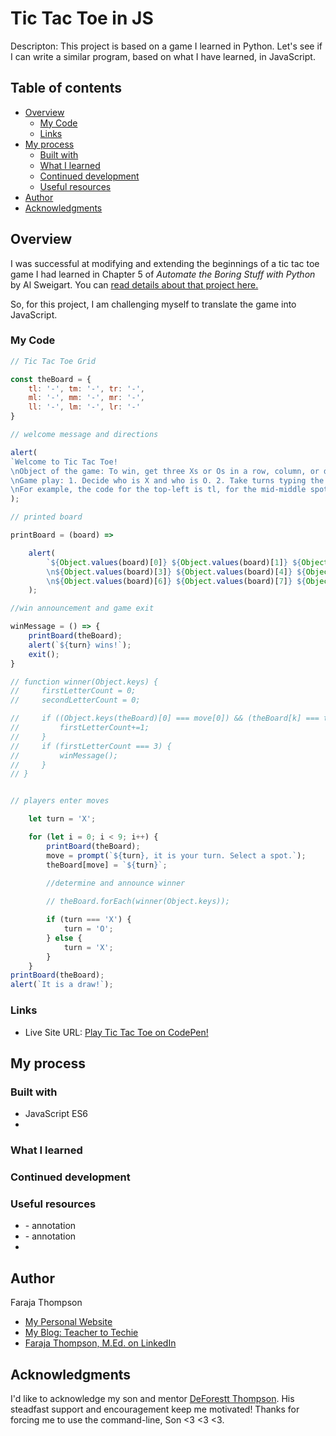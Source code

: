 # Tic Tac Toe in JS

Descripton: This project is based on a game I learned in Python. Let's see if I can write a similar program, based on what I have learned, in JavaScript.

## Table of contents

- [Overview](#overview)
  - [My Code](#my-code)
  - [Links](#links)
- [My process](#my-process)
  - [Built with](#built-with)
  - [What I learned](#what-i-learned)
  - [Continued development](#continued-development)
  - [Useful resources](#useful-resources)
- [Author](#author)
- [Acknowledgments](#acknowledgments)

## Overview

I was successful at modifying and extending the beginnings of a tic tac toe game I had learned in Chapter 5 of *Automate the Boring Stuff with Python* by Al Sweigart. 
You can [read details about that project here.](https://github.com/Faraja17/tic-tac-toe-in-python)

So, for this project, I am challenging myself to translate the game into JavaScript. 


### My Code

```javascript
// Tic Tac Toe Grid

const theBoard = {
    tl: '-', tm: '-', tr: '-',
    ml: '-', mm: '-', mr: '-',
    ll: '-', lm: '-', lr: '-'
}

// welcome message and directions

alert(
`Welcome to Tic Tac Toe!
\nObject of the game: To win, get three Xs or Os in a row, column, or diagonal.
\nGame play: 1. Decide who is X and who is O. 2. Take turns typing the row and colunn codes of your selected spot.
\nFor example, the code for the top-left is tl, for the mid-middle spot it is mm, and for the lower-right spot, the code is lr.`
);

// printed board

printBoard = (board) =>

    alert(
        `${Object.values(board)[0]} ${Object.values(board)[1]} ${Object.values(board)[2]}
        \n${Object.values(board)[3]} ${Object.values(board)[4]} ${Object.values(board)[5]}
        \n${Object.values(board)[6]} ${Object.values(board)[7]} ${Object.values(board)[8]}`
    );

//win announcement and game exit

winMessage = () => {
    printBoard(theBoard);
    alert(`${turn} wins!`);
    exit();
}

// function winner(Object.keys) {
//     firstLetterCount = 0;
//     secondLetterCount = 0;

//     if ((Object.keys(theBoard)[0] === move[0]) && (theBoard[k] === turn)) {
//         firstLetterCount+=1;
//     }
//     if (firstLetterCount === 3) {
//         winMessage();
//     }
// }


// players enter moves

    let turn = 'X';

    for (let i = 0; i < 9; i++) {
        printBoard(theBoard);
        move = prompt(`${turn}, it is your turn. Select a spot.`);
        theBoard[move] = `${turn}`;
        
        //determine and announce winner

        // theBoard.forEach(winner(Object.keys));

        if (turn === 'X') {
            turn = 'O';
        } else {
            turn = 'X';
        }
    }
printBoard(theBoard);
alert(`It is a draw!`);
```

### Links

- Live Site URL: [Play Tic Tac Toe on CodePen!](https://codepen.io/faraja17/pen/JjpwZdR?editors=1112)

## My process



### Built with

- JavaScript ES6
- 
### What I learned



### Continued development



### Useful resources

- []() - annotation
- []() - annotation
- 
## Author

Faraja Thompson

- [My Personal Website](https://faraja17.github.io/my-website/)
- [My Blog: Teacher to Techie](https://faraja17.github.io/)
- [Faraja Thompson, M.Ed. on LinkedIn](https://www.linkedin.com/in/faraja-thompson-m-ed-70885b8/)

## Acknowledgments

I'd like to acknowledge my son and mentor [DeForestt Thompson](https://github.com/DeForestt).  His steadfast support and encouragement keep me motivated!  Thanks for forcing me to use the command-line, Son <3 <3 <3.

